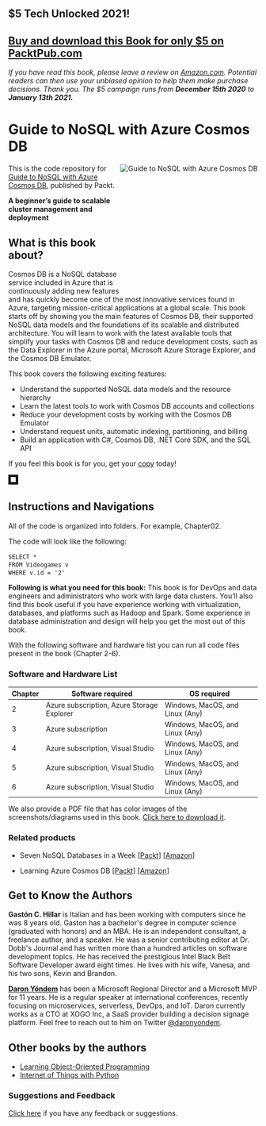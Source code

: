 ## $5 Tech Unlocked 2021!
[Buy and download this Book for only $5 on PacktPub.com](https://www.packtpub.com/product/guide-to-nosql-with-azure-cosmos-db/9781789612899)
-----
*If you have read this book, please leave a review on [Amazon.com](https://www.amazon.com/gp/product/1789612896).     Potential readers can then use your unbiased opinion to help them make purchase decisions. Thank you. The $5 campaign         runs from __December 15th 2020__ to __January 13th 2021.__*

# Guide to NoSQL with Azure Cosmos DB

<a href="https://www.packtpub.com/big-data-and-business-intelligence/guide-nosql-azure-cosmos-db#utm_source=github&utm_medium=repository&utm_campaign=9781789612899"><img src="https://dz13w8afd47il.cloudfront.net/sites/default/files/imagecache/ppv4_main_book_cover/9781789612899.png" alt="Guide to NoSQL with Azure Cosmos DB" height="256px" align="right"></a>

This is the code repository for [Guide to NoSQL with Azure Cosmos DB](https://www.packtpub.com/big-data-and-business-intelligence/guide-nosql-azure-cosmos-db#utm_source=github&utm_medium=repository&utm_campaign=9781789612899), published by Packt.

**A beginner’s guide to scalable cluster management and deployment**

## What is this book about?
Cosmos DB is a NoSQL database service included in Azure that is continuously adding new features and has quickly become one of the most innovative services found in Azure, targeting mission-critical applications at a global scale. This book starts off by showing you the main features of Cosmos DB, their supported NoSQL data models and the foundations of its scalable and distributed architecture. You will learn to work with the latest available tools that simplify your tasks with Cosmos DB and reduce development costs, such as the Data Explorer in the Azure portal, Microsoft Azure Storage Explorer, and the Cosmos DB Emulator.

This book covers the following exciting features: 
* Understand the supported NoSQL data models and the resource hierarchy
* Learn the latest tools to work with Cosmos DB accounts and collections
* Reduce your development costs by working with the Cosmos DB Emulator
* Understand request units, automatic indexing, partitioning, and billing
* Build an application with C#, Cosmos DB, .NET Core SDK, and the SQL API

If you feel this book is for you, get your [copy](https://www.amazon.com/dp/1789137381) today!

<a href="https://www.packtpub.com/?utm_source=github&utm_medium=banner&utm_campaign=GitHubBanner"><img src="https://raw.githubusercontent.com/PacktPublishing/GitHub/master/GitHub.png" 
alt="https://www.packtpub.com/" border="5" /></a>


## Instructions and Navigations
All of the code is organized into folders. For example, Chapter02.

The code will look like the following:
```
SELECT *
FROM Videogames v
WHERE v.id = '2'
```

**Following is what you need for this book:**
This book is for DevOps and data engineers and administrators who work with large data clusters. You’ll also find this book useful if you have experience working with virtualization, databases, and platforms such as Hadoop and Spark. Some experience in database administration and design will help you get the most out of this book.

With the following software and hardware list you can run all code files present in the book (Chapter 2-6).

### Software and Hardware List

| Chapter  | Software required                   | OS required                        |
| -------- | ------------------------------------| -----------------------------------|
| 2        |Azure subscription, Azure Storage Explorer                      | Windows, MacOS, and Linux (Any) |
| 3        |Azure subscription            | Windows, MacOS, and Linux (Any) |
| 4        | Azure subscription, Visual Studio             | Windows, MacOS, and Linux (Any) |
| 5        | Azure subscription, Visual Studio            | Windows, MacOS, and Linux (Any) |
| 6        | Azure subscription, Visual Studio             | Windows, MacOS, and Linux (Any) |



We also provide a PDF file that has color images of the screenshots/diagrams used in this book. [Click here to download it](https://www.packtpub.com/sites/default/files/downloads/9781789612899_ColorImages.pdf).

### Related products 
* Seven NoSQL Databases in a Week [[Packt]](https://www.packtpub.com/big-data-and-business-intelligence/seven-nosql-databases-week#utm_source=github&utm_medium=repository&utm_campaign=9781787288867) [[Amazon]](https://www.amazon.com/dp/1787288862)

* Learning Azure Cosmos DB [[Packt]](https://www.packtpub.com/big-data-and-business-intelligence/learning-azure-cosmos-db#utm_source=github&utm_medium=repository&utm_campaign=9781788476171) [[Amazon]](https://www.amazon.com/dp/1788476174)

## Get to Know the Authors
**Gastón C. Hillar** is Italian and has been working with computers since he was 8 years old.
Gaston has a bachelor's degree in computer science (graduated with honors) and an MBA.
He is an independent consultant, a freelance author, and a speaker.
He was a senior contributing editor at Dr. Dobb's Journal and has written more than a
hundred articles on software development topics. He has received the prestigious Intel
Black Belt Software Developer award eight times.
He lives with his wife, Vanesa, and his two sons, Kevin and Brandon.

**[Daron Yöndem](http://daron.me/)** has been a Microsoft Regional Director and a Microsoft MVP for 11 years.
He is a regular speaker at international conferences, recently focusing on microservices,
serverless, DevOps, and IoT. Daron currently works as a CTO at XOGO Inc, a SaaS provider building a decision
signage platform. Feel free to reach out to him on Twitter [@daronyondem](https://twitter.com/daronyondem).


## Other books by the authors
* [Learning Object-Oriented Programming](https://www.packtpub.com/application-development/learning-object-oriented-programming#utm_source=github&utm_medium=repository&utm_campaign=9781785289637)
* [Internet of Things with Python](https://www.packtpub.com/hardware-and-creative/internet-things-python#utm_source=github&utm_medium=repository&utm_campaign=9781785881381)

### Suggestions and Feedback
[Click here](https://docs.google.com/forms/d/e/1FAIpQLSdy7dATC6QmEL81FIUuymZ0Wy9vH1jHkvpY57OiMeKGqib_Ow/viewform) if you have any feedback or suggestions.
